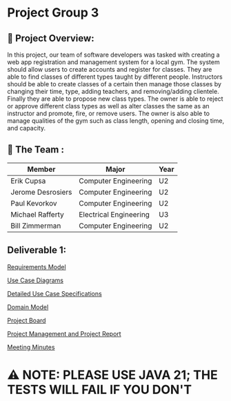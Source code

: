 # Project Group 3

## 💼 Project Overview: 

In this project, our team of software developers was tasked with creating a web app registration and management system for a local gym. The system should allow users to create accounts and register for classes. They are able to find classes of different types taught by different people. Instructors should be able to create classes of a certain then manage those classes by changing their time, type, adding teachers, and removing/adding clientele. Finally they are able to propose new class types. The owner is able to reject or approve different class types as well as alter classes the same as an instructor and promote, fire, or remove users. The owner is also able to manage qualities of the gym such as class length, opening and closing time, and capacity. 

## 🧠 The Team : 

| Member            | Major   |  Year |
| ----------------- | ------------------------------------ | ------------ |
| Erik Cupsa        | Computer Engineering |   U2          |
| Jerome Desrosiers | Computer Engineering |   U2          |
| Paul Kevorkov     | Computer Engineering |   U2          |
| Michael Rafferty  | Electrical Engineering    |    U3        |
| Bill Zimmerman    | Computer Engineering |    U2          |

## Deliverable 1:

[Requirements Model](https://github.com/McGill-ECSE321-Winter2024/project-group-3/wiki/%F0%9F%8E%92-Requirements-Model)

[Use Case Diagrams](https://github.com/McGill-ECSE321-Winter2024/project-group-3/wiki/%F0%9F%91%B7-Use-Cases-and-Diagrams#-use-case-diagram-1)

[Detailed Use Case Specifications](https://github.com/McGill-ECSE321-Winter2024/project-group-3/wiki/%F0%9F%91%B7-Use-Cases-and-Diagrams#-detailed-specifications)

[Domain Model](https://github.com/McGill-ECSE321-Winter2024/project-group-3/wiki/%F0%9F%97%82%EF%B8%8F-Domain-Model)

[Project Board](https://github.com/orgs/McGill-ECSE321-Winter2024/projects/36/views/1)

[Project Management and Project Report](https://github.com/McGill-ECSE321-Winter2024/project-group-3/wiki/%F0%9F%93%93-Project-Management-and-Project-Report)

[Meeting Minutes](https://github.com/McGill-ECSE321-Winter2024/project-group-3/wiki/%E2%9C%8F%EF%B8%8F-Meetings-Minutes#-meeting-notes-for-deliverable-one)


# ⚠️ NOTE: PLEASE USE JAVA 21; THE TESTS WILL FAIL IF YOU DON'T
